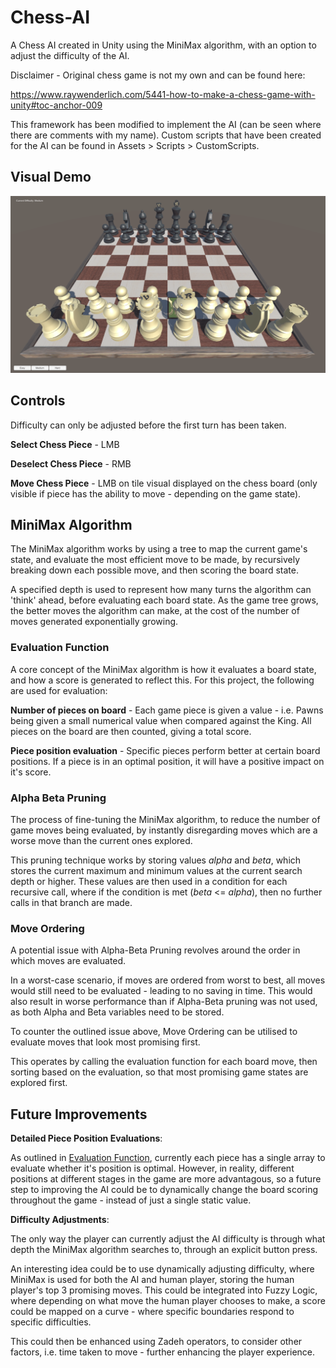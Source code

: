 # Chess-AI
A Chess AI created in Unity using the MiniMax algorithm, with an option to adjust the difficulty of the AI.

Disclaimer - Original chess game is not my own and can be found here:

https://www.raywenderlich.com/5441-how-to-make-a-chess-game-with-unity#toc-anchor-009

This framework has been modified to implement the AI (can be seen where there are comments with my name). Custom scripts that have been created for the AI can be found in Assets > Scripts > CustomScripts.

## Visual Demo
![ChessAI-Demonstration](ChessAIDemo.gif)

## Controls
Difficulty can only be adjusted before the first turn has been taken.

**Select Chess Piece** - LMB

**Deselect Chess Piece** - RMB

**Move Chess Piece** - LMB on tile visual displayed on the chess board (only visible if piece has the ability to move - depending on the game state).

## MiniMax Algorithm
The MiniMax algorithm works by using a tree to map the current game's state, and evaluate the most efficient move to be made, by recursively breaking down each possible move, and then scoring the board state.

A specified depth is used to represent how many turns the algorithm can 'think' ahead, before evaluating each board state. As the game tree grows, the better moves the algorithm can make, at the cost of the number of moves generated exponentially growing.

### Evaluation Function
A core concept of the MiniMax algorithm is how it evaluates a board state, and how a score is generated to reflect this. For this project, the following are used for evaluation:

**Number of pieces on board** - Each game piece is given a value - i.e. Pawns being given a small numerical value when compared against the King. All pieces on the board are then counted, giving a total score.

**Piece position evaluation** - Specific pieces perform better at certain board positions. If a piece is in an optimal position, it will have a positive impact on it's score.

### Alpha Beta Pruning
The process of fine-tuning the MiniMax algorithm, to reduce the number of game moves being evaluated, by instantly disregarding moves which are a worse move than the current ones explored.

This pruning technique works by storing values *alpha* and *beta*, which stores the current maximum and minimum values at the current search depth or higher. These values are then used in a condition for each recursive call, where if the condition is met (*beta* <= *alpha*), then no further calls in that branch are made.

### Move Ordering
A potential issue with Alpha-Beta Pruning revolves around the order in which moves are evaluated.

In a worst-case scenario, if moves are ordered from worst to best, all moves would still need to be evaluated - leading to no saving in time. This would also result in worse performance than if Alpha-Beta pruning was not used, as both Alpha and Beta variables need to be stored.

To counter the outlined issue above, Move Ordering can be utilised to evaluate moves that look most promising first.

This operates by calling the evaluation function for each board move, then sorting based on the evaluation,  so that most promising game states are explored first.

## Future Improvements

**Detailed Piece Position Evaluations**: 

As outlined in [Evaluation Function](#evaluation-function), currently each piece has a single array to evaluate whether it's position is optimal. However, in reality, different positions at different stages in the game are more advantagous, so a future step to improving the AI could be to dynamically change the board scoring throughout the game - instead of just a single static value.

**Difficulty Adjustments**: 

The only way the player can currently adjust the AI difficulty is through what depth the MiniMax algorithm searches to, through an explicit button press.

An interesting idea could be to use dynamically adjusting difficulty, where MiniMax is used for both the AI and human player, storing the human player's top 3 promising moves. This could be integrated into Fuzzy Logic, where depending on what move the human player chooses to make, a score could be mapped on a curve - where specific boundaries respond to specific difficulties.

This could then be enhanced using Zadeh operators, to consider other factors, i.e. time taken to move - further enhancing the player experience.
